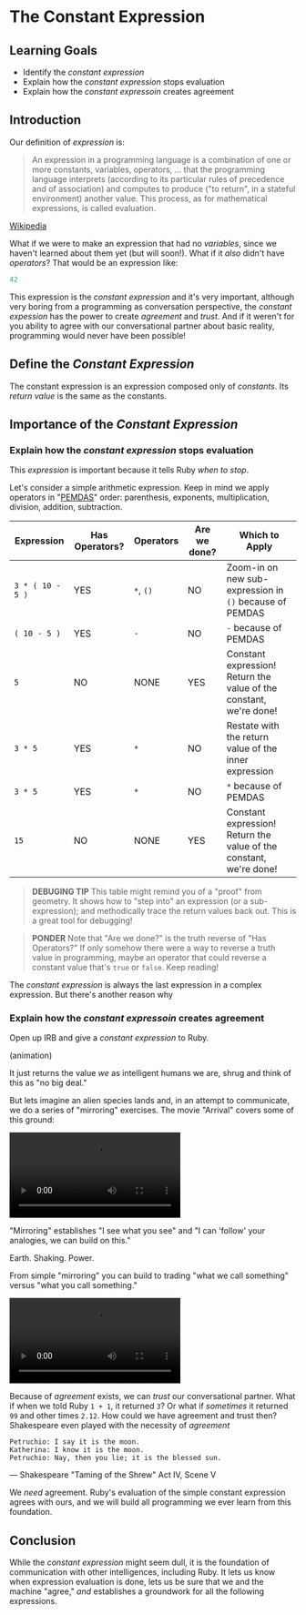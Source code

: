 # The Constant Expression

## Learning Goals

* Identify the _constant expression_
* Explain how the _constant expression_ stops evaluation
* Explain how the _constant expressoin_ creates agreement

## Introduction

Our definition of _expression_ is:

> An expression in a programming language is a combination of one or more
> constants, variables, operators, ... that the programming language
> interprets (according to its particular rules of precedence and of association)
> and computes to produce ("to return", in a stateful environment) another value.
> This process, as for mathematical expressions, is called evaluation.

[Wikipedia][def]

What if we were to make an expression that had no _variables_, since we haven't
learned about them yet (but will soon!). What if it _also_ didn't have
_operators_? That would be an expression like:

```ruby
42
```

This expression is the _constant expression_ and it's very important, although
very boring from a programming as conversation perspective, the _constant
expession_ has the power to create _agreement_ and _trust_. And if it weren't
for you ability to agree with our conversational partner about basic reality,
programming would never have been possible!

## Define the _Constant Expression_

The constant expression is an expression composed only of _constants_. Its
_return value_ is the same as the constants.

## Importance of the _Constant Expression_

### Explain how the _constant expression_ stops evaluation

This _expression_ is important because it tells Ruby _when to stop_.

Let's consider a simple arithmetic expression. Keep in mind we apply operators
in "[PEMDAS][]" order: parenthesis, exponents, multiplication, division,
addition, subtraction.

| Expression       | Has Operators? | Operators | Are we done? | Which to Apply |
| ---------------- | -------------- | --------- | ------------ | -------------- |
| `3 * ( 10 - 5 )` | YES            | `*`, `()` | NO           | Zoom-in on new sub-expression in `()` because of PEMDAS|
| `( 10 - 5 )`     | YES            | `-`       | NO           | `-` because of PEMDAS|
| `5`              | NO             | NONE      | YES          | Constant expression! Return the value of the constant, we're done!|
| `3 * 5`          | YES            | `*`       | NO           | Restate with the return value of the inner expression|
| `3 * 5`          | YES            | `*`       | NO           | `*` because of PEMDAS|
| `15`             | NO             | NONE      | YES          | Constant expression! Return the value of the constant, we're done!|

> **DEBUGING TIP** This table might remind you of a "proof" from geometry. It
> shows how to "step into" an expression (or a sub-expression); and
> methodically trace the return values back out. This is a great tool for
> debugging!

> **PONDER** Note that "Are we done?" is the truth reverse of "Has Operators?"
> If only somehow there were a way to reverse a truth value in programming,
> maybe an operator that could reverse a constant value that's `true` or
> `false`. Keep reading!

The _constant expression_ is always the last expression in a complex
expression. But there's another reason why

### Explain how the _constant expressoin_ creates agreement

Open up IRB and give a _constant expression_ to Ruby.

(animation)

It just returns the value _we_ as intelligent humans we are, shrug and think of
this as "no big deal."

But lets imagine an alien species lands and, in an attempt to communicate, we
do a series of "mirroring" exercises. The movie "Arrival" covers some of this
ground:

![Can we match?](https://media.giphy.com/media/3o7TKuQo5VpLLVz6W4/source.mp4)

"Mirroring" establishes "I see what you see" and "I can 'follow' your
analogies, we can build on this."

Earth. Shaking. Power.

From simple "mirroring" you can build to trading "what we call something"
versus "what you call something."

![Building](https://media.giphy.com/media/3oriOeYGl5MKFtb2FO/source.mp4)

Because of _agreement_ exists, we can _trust_ our conversational partner.  What
if when we told Ruby `1 + 1`, it returned `3`? Or what if _sometimes_ it
returned `99` and other times `2.12`. How could we have agreement and trust
then? Shakespeare even played with the necessity of _agreement_

    Petruchio: I say it is the moon.
    Katherina: I know it is the moon.
    Petruchio: Nay, then you lie; it is the blessed sun.

&mdash; Shakespeare "Taming of the Shrew" Act IV, Scene V

We _need_ agreement. Ruby's evaluation of the simple constant expression agrees
with ours, and we will build all programming we ever learn from this
foundation.

## Conclusion

While the _constant expression_ might seem dull, it is the foundation of
communication with other intelligences, including Ruby. It lets us know when
expression evaluation is done, lets us be sure that we and the machine "agree,"
_and_ establishes a groundwork for all the following expressions.

[def]: https://en.wikipedia.org/wiki/Expression_(computer_science)
[PEMDAS]: https://en.wikipedia.org/wiki/Order_of_operations
